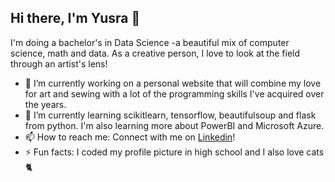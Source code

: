## Hi there, I'm Yusra 👋
I'm doing a bachelor's in Data Science -a beautiful mix of computer science, math and data. As a creative person, I love to look at the field through an artist's lens!

- 🔭 I’m currently working on a personal website that will combine my love for art and sewing with a lot of the programming skills I've acquired over the years.
- 🌱 I’m currently learning scikitlearn, tensorflow, beautifulsoup and flask from python. I'm also learning more about PowerBI and Microsoft Azure.
- 📫 How to reach me: Connect with me on [Linkedin](https://www.linkedin.com/in/yusra-hassan-722347217/)!
- ⚡ Fun facts: I coded my profile picture in high school and I also love cats 🐈

